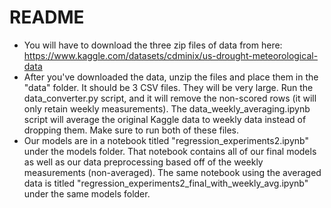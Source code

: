 # README
- You will have to download the three zip files of data from here: https://www.kaggle.com/datasets/cdminix/us-drought-meteorological-data
- After you've downloaded the data, unzip the files and place them in the "data" folder. It should be 3 CSV files. They will be very large. Run the data_converter.py script, and it will remove the non-scored rows (it will only retain weekly measurements). The data_weekly_averaging.ipynb script will average the original Kaggle data to weekly data instead of dropping them. Make sure to run both of these files. 
- Our models are in a notebook titled "regression_experiments2.ipynb" under the models folder. That notebook contains all of our final models as well as our data preprocessing based off of the weekly measurements (non-averaged). The same notebook using the averaged data is titled "regression_experiments2_final_with_weekly_avg.ipynb" under the same models folder.

